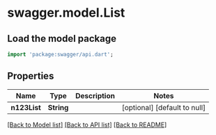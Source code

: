 # swagger.model.List

## Load the model package
```dart
import 'package:swagger/api.dart';
```

## Properties
Name | Type | Description | Notes
------------ | ------------- | ------------- | -------------
**n123List** | **String** |  | [optional] [default to null]

[[Back to Model list]](../README.md#documentation-for-models) [[Back to API list]](../README.md#documentation-for-api-endpoints) [[Back to README]](../README.md)


